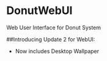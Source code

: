 # DonutWebUI
Web User Interface for Donut System

##Introducing Update 2 for WebUI:
* Now includes Desktop Wallpaper
